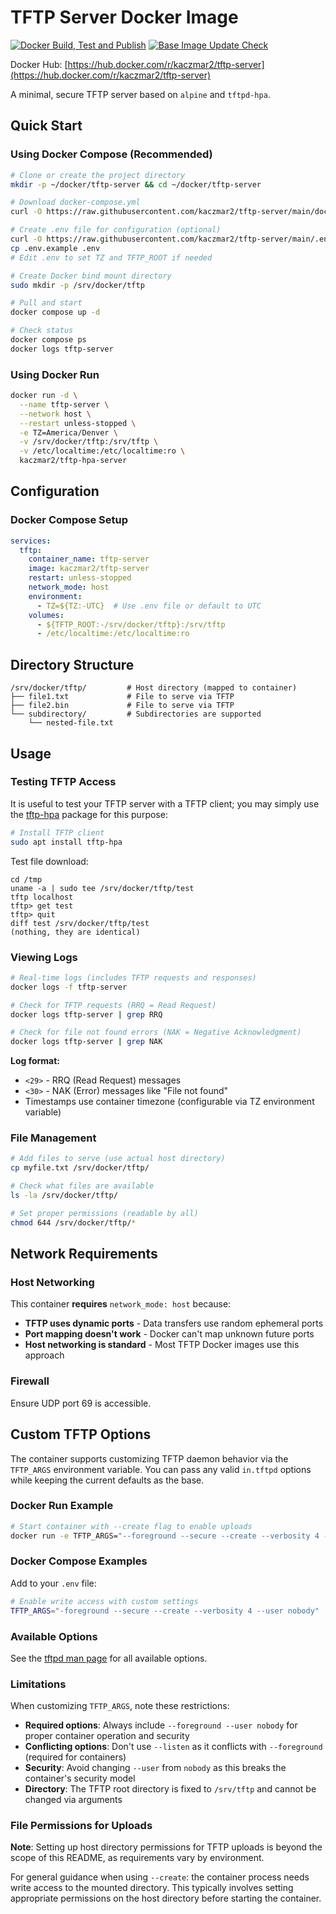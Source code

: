 # TFTP Server Docker Image

[![Docker Build, Test and Publish](https://github.com/kaczmar2/tftp-server/actions/workflows/docker-build.yml/badge.svg)](https://github.com/kaczmar2/tftp-server/actions/workflows/docker-build.yml) [![Base Image Update Check](https://github.com/kaczmar2/tftp-server/actions/workflows/base-image-update.yml/badge.svg)](https://github.com/kaczmar2/tftp-server/actions/workflows/base-image-update.yml)

Docker Hub: [https://hub.docker.com/r/kaczmar2/tftp-server](https://hub.docker.com/r/kaczmar2/tftp-server)

A minimal, secure TFTP server based on `alpine` and `tftpd-hpa`.

## Quick Start

### Using Docker Compose (Recommended)

```bash
# Clone or create the project directory
mkdir -p ~/docker/tftp-server && cd ~/docker/tftp-server

# Download docker-compose.yml
curl -O https://raw.githubusercontent.com/kaczmar2/tftp-server/main/docker-compose.yml

# Create .env file for configuration (optional)
curl -O https://raw.githubusercontent.com/kaczmar2/tftp-server/main/.env.example
cp .env.example .env
# Edit .env to set TZ and TFTP_ROOT if needed

# Create Docker bind mount directory
sudo mkdir -p /srv/docker/tftp

# Pull and start
docker compose up -d

# Check status
docker compose ps
docker logs tftp-server
```

### Using Docker Run

```bash
docker run -d \
  --name tftp-server \
  --network host \
  --restart unless-stopped \
  -e TZ=America/Denver \
  -v /srv/docker/tftp:/srv/tftp \
  -v /etc/localtime:/etc/localtime:ro \
  kaczmar2/tftp-hpa-server
```

## Configuration

### Docker Compose Setup

```yaml
services:
  tftp:
    container_name: tftp-server
    image: kaczmar2/tftp-server
    restart: unless-stopped
    network_mode: host
    environment:
      - TZ=${TZ:-UTC}  # Use .env file or default to UTC
    volumes:
      - ${TFTP_ROOT:-/srv/docker/tftp}:/srv/tftp
      - /etc/localtime:/etc/localtime:ro
```

## Directory Structure

```
/srv/docker/tftp/         # Host directory (mapped to container)
├── file1.txt             # File to serve via TFTP
├── file2.bin             # File to serve via TFTP
└── subdirectory/         # Subdirectories are supported
    └── nested-file.txt
```

## Usage

### Testing TFTP Access

It is useful to test your TFTP server with a TFTP client; you may simply use the [tftp-hpa](https://packages.debian.org/search?keywords=tftp-hpa) package for this purpose:

```bash
# Install TFTP client
sudo apt install tftp-hpa
```

Test file download:

```
cd /tmp
uname -a | sudo tee /srv/docker/tftp/test
tftp localhost
tftp> get test
tftp> quit
diff test /srv/docker/tftp/test
(nothing, they are identical)
```

### Viewing Logs

```bash
# Real-time logs (includes TFTP requests and responses)
docker logs -f tftp-server

# Check for TFTP requests (RRQ = Read Request)
docker logs tftp-server | grep RRQ

# Check for file not found errors (NAK = Negative Acknowledgment)
docker logs tftp-server | grep NAK
```

**Log format:**
- `<29>` - RRQ (Read Request) messages
- `<30>` - NAK (Error) messages like "File not found"
- Timestamps use container timezone (configurable via TZ environment variable)

### File Management

```bash
# Add files to serve (use actual host directory)
cp myfile.txt /srv/docker/tftp/

# Check what files are available
ls -la /srv/docker/tftp/

# Set proper permissions (readable by all)
chmod 644 /srv/docker/tftp/*
```

## Network Requirements

### Host Networking

This container **requires** `network_mode: host` because:

- **TFTP uses dynamic ports** - Data transfers use random ephemeral ports
- **Port mapping doesn't work** - Docker can't map unknown future ports
- **Host networking is standard** - Most TFTP Docker images use this approach

### Firewall

Ensure UDP port 69 is accessible.

## Custom TFTP Options

The container supports customizing TFTP daemon behavior via the `TFTP_ARGS` environment variable. You can pass any valid `in.tftpd` options while keeping the current defaults as the base.

### Docker Run Example

```bash
# Start container with --create flag to enable uploads
docker run -e TFTP_ARGS="--foreground --secure --create --verbosity 4 --user nobody" kaczmar2/tftp-server
```

### Docker Compose Examples

Add to your `.env` file:

```bash
# Enable write access with custom settings
TFTP_ARGS="-foreground --secure --create --verbosity 4 --user nobody"
```

### Available Options

See the [tftpd man page](https://manpages.debian.org/testing/tftpd-hpa/tftpd.8.en.html) for all available options. 

### Limitations

When customizing `TFTP_ARGS`, note these restrictions:

- **Required options**: Always include `--foreground --user nobody` for proper container operation and security
- **Conflicting options**: Don't use `--listen` as it conflicts with `--foreground` (required for containers)
- **Security**: Avoid changing `--user` from `nobody` as this breaks the container's security model
- **Directory**: The TFTP root directory is fixed to `/srv/tftp` and cannot be changed via arguments

### File Permissions for Uploads

**Note**: Setting up host directory permissions for TFTP uploads is beyond the scope of this README, as requirements vary by environment. 

For general guidance when using `--create`: the container process needs write access to the mounted directory. This typically involves setting appropriate permissions on the host directory before starting the container.